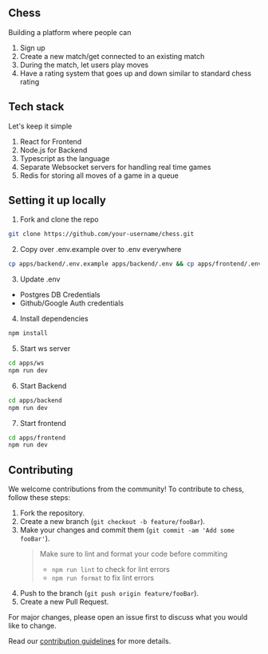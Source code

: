 ## Chess

Building a platform where people can

1. Sign up
2. Create a new match/get connected to an existing match
3. During the match, let users play moves
4. Have a rating system that goes up and down similar to standard chess rating

## Tech stack

Let's keep it simple

1. React for Frontend
2. Node.js for Backend
3. Typescript as the language
4. Separate Websocket servers for handling real time games
5. Redis for storing all moves of a game in a queue

## Setting it up locally

1. Fork and clone the repo

```bash
git clone https://github.com/your-username/chess.git
```

2. Copy over .env.example over to .env everywhere

```bash
cp apps/backend/.env.example apps/backend/.env && cp apps/frontend/.env.example apps/frontend/.env
```

3. Update .env

- Postgres DB Credentials
- Github/Google Auth credentials

4. Install dependencies

```bash
npm install
```

5. Start ws server

```bash
cd apps/ws
npm run dev
```

6. Start Backend

```bash
cd apps/backend
npm run dev
```

7. Start frontend

```bash
cd apps/frontend
npm run dev
```

## Contributing

We welcome contributions from the community! To contribute to chess, follow these steps:

1. Fork the repository.
2. Create a new branch (`git checkout -b feature/fooBar`).
3. Make your changes and commit them (`git commit -am 'Add some fooBar'`).
   > Make sure to lint and format your code before commiting
   >
   > - `npm run lint` to check for lint errors
   > - `npm run format` to fix lint errors
4. Push to the branch (`git push origin feature/fooBar`).
5. Create a new Pull Request.

For major changes, please open an issue first to discuss what you would like to change.

Read our [contribution guidelines](./CONTRIBUTING.md) for more details.
